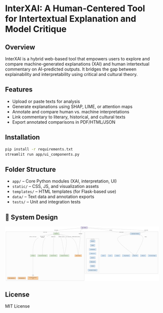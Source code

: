# InterXAI: A Human-Centered Tool for Intertextual Explanation and Model Critique

## Overview
InterXAI is a hybrid web-based tool that empowers users to explore and compare machine-generated explanations (XAI) and human intertextual commentary on AI-predicted outputs. It bridges the gap between explainability and interpretability using critical and cultural theory.

## Features
- Upload or paste texts for analysis
- Generate explanations using SHAP, LIME, or attention maps
- Annotate and compare human vs. machine interpretations
- Link commentary to literary, historical, and cultural texts
- Export annotated comparisons in PDF/HTML/JSON

## Installation
```bash
pip install -r requirements.txt
streamlit run app/ui_components.py
```

## Folder Structure
- `app/` – Core Python modules (XAI, interpretation, UI)
- `static/` – CSS, JS, and visualization assets
- `templates/` – HTML templates (for Flask-based use)
- `data/` – Text data and annotation exports
- `tests/` – Unit and integration tests

## 🧱 System Design
![System Diagram](assets/img/interxai2.png)

## License
MIT License
